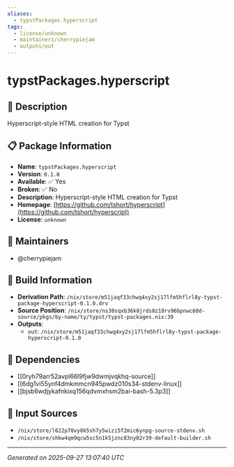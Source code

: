 ```yaml
---
aliases:
  - typstPackages.hyperscript
tags:
  - license/unknown
  - maintainers/cherrypiejam
  - outputs/out
---
```


# typstPackages.hyperscript

## 📝 Description

Hyperscript-style HTML creation for Typst

## 📋 Package Information

- **Name**: `typstPackages.hyperscript`
- **Version**: `0.1.0`
- **Available**: ✅ Yes
- **Broken**: ✅ No
- **Description**: Hyperscript-style HTML creation for Typst
- **Homepage**: [https://github.com/tshort/hyperscript](https://github.com/tshort/hyperscript)
- **License**: `unknown`
## 👥 Maintainers

- @cherrypiejam


## 🔧 Build Information

- **Derivation Path**: `/nix/store/m51jaqf33chwq4xy2sj17lfm5hflrl8y-typst-package-hyperscript-0.1.0.drv`
- **Source Position**: `/nix/store/ns30sqxb36k8jrds8z18rv96bpnwc60d-source/pkgs/by-name/ty/typst/typst-packages.nix:39`
- **Outputs**:
  - `out`:  `/nix/store/m51jaqf33chwq4xy2sj17lfm5hflrl8y-typst-package-hyperscript-0.1.0`

## 🔗 Dependencies

- [[0ryh79arr52avpl66l9fjw9dwmjvqkhq-source]]
- [[6dg1vi55ynf4dmkmmcn945pwdz010s34-stdenv-linux]]
- [[bjsb6wdjykafnkixq156qdvmxhsm2bai-bash-5.3p3]]

## 📁 Input Sources

- `/nix/store/l622p70vy8k5sh7y5wizi5f2mic6ynpg-source-stdenv.sh`
- `/nix/store/shkw4qm9qcw5sc5n1k5jznc83ny02r39-default-builder.sh`

---
*Generated on 2025-09-27 13:07:40 UTC*
